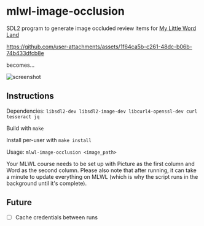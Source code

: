 # mlwl-image-occlusion
SDL2 program to generate image occluded review items for [My Little Word Land](https://mylittlewordland.com/)

https://github.com/user-attachments/assets/1f64ca5b-c261-48dc-b06b-74b433dfcb8e

becomes...

![screenshot](https://github.com/user-attachments/assets/ba604283-ab32-45d4-a6aa-8c6ce66402a0)

## Instructions
Dependencies: `libsdl2-dev libsdl2-image-dev libcurl4-openssl-dev curl tesseract jq`

Build with `make`

Install per-user with `make install`

Usage: `mlwl-image-occlusion <image_path>`

Your MLWL course needs to be set up with Picture as the first column and Word as the second column. Please also note that after running, it can take a minute to update everything on MLWL (which is why the script runs in the background until it's complete).

## Future
- [ ] Cache credentials between runs
